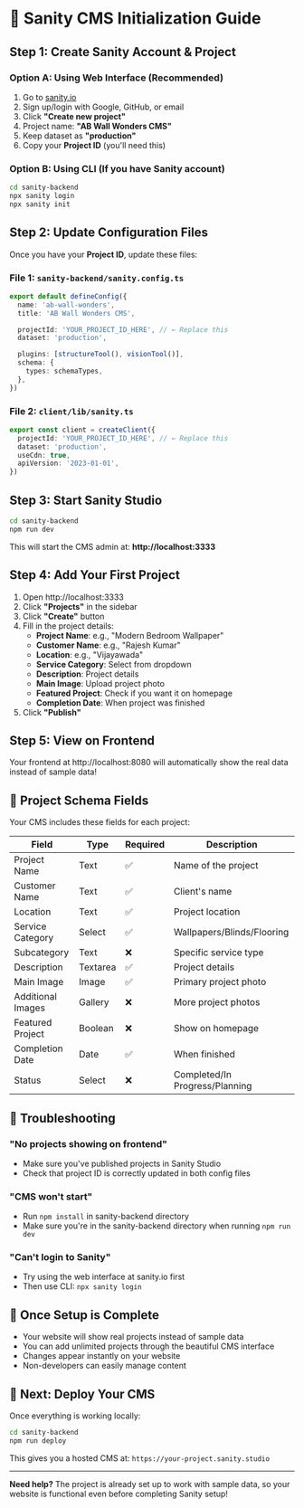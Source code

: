 # 🚀 Sanity CMS Initialization Guide

## Step 1: Create Sanity Account & Project

### Option A: Using Web Interface (Recommended)
1. Go to [sanity.io](https://sanity.io)
2. Sign up/login with Google, GitHub, or email
3. Click **"Create new project"**
4. Project name: **"AB Wall Wonders CMS"**
5. Keep dataset as **"production"**
6. Copy your **Project ID** (you'll need this)

### Option B: Using CLI (If you have Sanity account)
```bash
cd sanity-backend
npx sanity login
npx sanity init
```

## Step 2: Update Configuration Files

Once you have your **Project ID**, update these files:

### File 1: `sanity-backend/sanity.config.ts`
```typescript
export default defineConfig({
  name: 'ab-wall-wonders',
  title: 'AB Wall Wonders CMS',

  projectId: 'YOUR_PROJECT_ID_HERE', // ← Replace this
  dataset: 'production',

  plugins: [structureTool(), visionTool()],
  schema: {
    types: schemaTypes,
  },
})
```

### File 2: `client/lib/sanity.ts`
```typescript
export const client = createClient({
  projectId: 'YOUR_PROJECT_ID_HERE', // ← Replace this
  dataset: 'production',
  useCdn: true,
  apiVersion: '2023-01-01',
})
```

## Step 3: Start Sanity Studio

```bash
cd sanity-backend
npm run dev
```

This will start the CMS admin at: **http://localhost:3333**

## Step 4: Add Your First Project

1. Open http://localhost:3333
2. Click **"Projects"** in the sidebar
3. Click **"Create"** button
4. Fill in the project details:
   - **Project Name**: e.g., "Modern Bedroom Wallpaper"
   - **Customer Name**: e.g., "Rajesh Kumar"
   - **Location**: e.g., "Vijayawada"
   - **Service Category**: Select from dropdown
   - **Description**: Project details
   - **Main Image**: Upload project photo
   - **Featured Project**: Check if you want it on homepage
   - **Completion Date**: When project was finished
5. Click **"Publish"**

## Step 5: View on Frontend

Your frontend at http://localhost:8080 will automatically show the real data instead of sample data!

## 🎯 Project Schema Fields

Your CMS includes these fields for each project:

| Field | Type | Required | Description |
|-------|------|----------|-------------|
| Project Name | Text | ✅ | Name of the project |
| Customer Name | Text | ✅ | Client's name |
| Location | Text | ✅ | Project location |
| Service Category | Select | ✅ | Wallpapers/Blinds/Flooring |
| Subcategory | Text | ❌ | Specific service type |
| Description | Textarea | ✅ | Project details |
| Main Image | Image | ✅ | Primary project photo |
| Additional Images | Gallery | ❌ | More project photos |
| Featured Project | Boolean | ❌ | Show on homepage |
| Completion Date | Date | ✅ | When finished |
| Status | Select | ❌ | Completed/In Progress/Planning |

## 🔧 Troubleshooting

### "No projects showing on frontend"
- Make sure you've published projects in Sanity Studio
- Check that project ID is correctly updated in both config files

### "CMS won't start"
- Run `npm install` in sanity-backend directory
- Make sure you're in the sanity-backend directory when running `npm run dev`

### "Can't login to Sanity"
- Try using the web interface at sanity.io first
- Then use CLI: `npx sanity login`

## 🎉 Once Setup is Complete

- Your website will show real projects instead of sample data
- You can add unlimited projects through the beautiful CMS interface
- Changes appear instantly on your website
- Non-developers can easily manage content

## 📱 Next: Deploy Your CMS

Once everything is working locally:

```bash
cd sanity-backend
npm run deploy
```

This gives you a hosted CMS at: `https://your-project.sanity.studio`

---

**Need help?** The project is already set up to work with sample data, so your website is functional even before completing Sanity setup!
